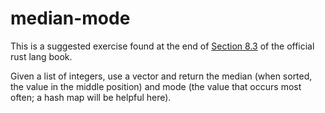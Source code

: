 # median-mode

This is a suggested exercise found at the end of [Section 8.3](https://doc.rust-lang.org/book/ch08-03-hash-maps.html) of the official rust lang book.

Given a list of integers, use a vector and return the median (when sorted, the value in the middle position) and mode (the value that occurs most often; a hash map will be helpful here).
